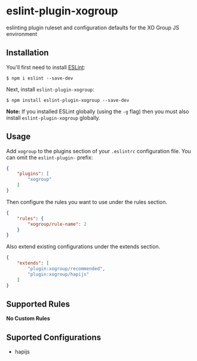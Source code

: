 # eslint-plugin-xogroup

eslinting plugin ruleset and configuration defaults for the XO Group JS environment

## Installation

You'll first need to install [ESLint](http://eslint.org):

```
$ npm i eslint --save-dev
```

Next, install `eslint-plugin-xogroup`:

```
$ npm install eslint-plugin-xogroup --save-dev
```

**Note:** If you installed ESLint globally (using the `-g` flag) then you must also install `eslint-plugin-xogroup` globally.

## Usage

Add `xogroup` to the plugins section of your `.eslintrc` configuration file. You can omit the `eslint-plugin-` prefix:

```json
{
    "plugins": [
        "xogroup"
    ]
}
```


Then configure the rules you want to use under the rules section.

```json
{
    "rules": {
        "xogroup/rule-name": 2
    }
}
```

Also extend existing configurations under the extends section.

```json
{
    "extends": [
        "plugin:xogroup/recommended",
        "plugin:xogroup/hapijs"
    ]
}
```

## Supported Rules

__No Custom Rules__

## Suported Configurations

- hapijs



